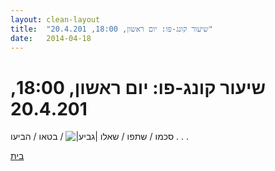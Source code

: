 ```yaml
---
layout: clean-layout
title:  "שיעור קונג-פו: יום ראשון, 18:00, 20.4.201"
date:   2014-04-18
---
```

# שיעור קונג-פו: יום ראשון, 18:00, 20.4.201 
סכמו / שתפו / שאלו <img src="http://www.timg.co.il/tapuzForum/images/Emo106.gif" alt="|גביע|"> / בטאו / הביעו . . .

<a href="javascript:history.back()">בית</a>